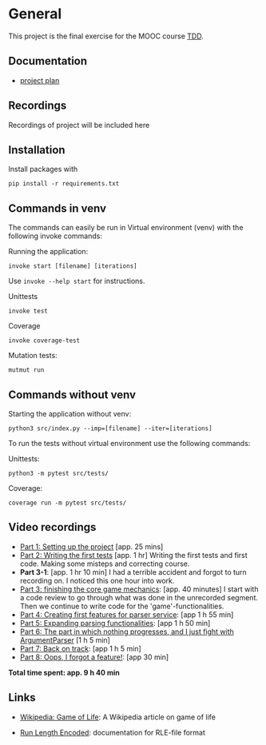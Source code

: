 # General

This project is the final exercise for the MOOC course [TDD](https://tdd.mooc.fi/).

## Documentation

- [project plan](documentation/project-plan.md)

## Recordings

Recordings of project will be included here

## Installation

Install packages with

```
pip install -r requirements.txt
```

## Commands in venv

The commands can easily be run in Virtual environment (venv) with the following invoke commands:

Running the application:

```
invoke start [filename] [iterations]
```

Use `invoke --help start` for instructions.

Unittests

```
invoke test
```

Coverage

```
invoke coverage-test
```

Mutation tests:

```
mutmut run
```

## Commands without venv

Starting the application without venv:

```
python3 src/index.py --imp=[filename] --iter=[iterations]
```

To run the tests without virtual environment use the following commands:

Unittests:

```
python3 -m pytest src/tests/
```

Coverage:

```
coverage run -m pytest src/tests/
```

## Video recordings

- [Part 1: Setting up the project](https://youtu.be/NTwA7fSnCFI) [app. 25 mins]
- [Part 2: Writing the first tests](https://youtu.be/wU2ub4HU2Zs) [app. 1 hr] Writing the first tests and first code. Making some misteps and correcting course.
- **Part 3-1**: [app. 1 hr 10 min] I had a terrible accident and forgot to turn recording on. I noticed this one hour into work.
- [Part 3: finishing the core game mechanics](https://youtu.be/qWHYmxeu14I): [app. 40 minutes] I start with a code review to go through what was done in the unrecorded segment. Then we continue to write code for the 'game'-functionalities.
- [Part 4: Creating first features for parser service](https://youtu.be/iZ_p3b-887w): [app 1 h 55 min]
- [Part 5: Expanding parsing functionalities](https://youtu.be/QHInGAFZcoI): [app 1 h 50 min]
- [Part 6: The part in which nothing progresses, and I just fight with ArgumentParser](https://youtu.be/-Js_cB73ZrE) [1 h 5 min]
- [Part 7: Back on track](https://youtu.be/mRiI4agXNDI): [app 1 h 5 min]
- [Part 8: Oops, I forgot a feature!](https://youtu.be/tsmPb1dS1GQ): [app 30 min]

**Total time spent: app. 9 h 40 min**

## Links

- [Wikipedia: Game of Life](https://en.wikipedia.org/wiki/Conway%27s_Game_of_Life): A Wikipedia article on game of life

- [Run Length Encoded](https://conwaylife.com/wiki/Run_Length_Encoded): documentation for RLE-file format
